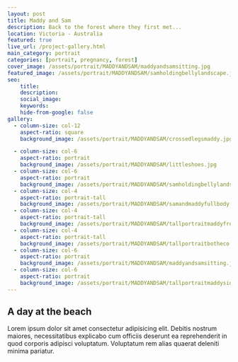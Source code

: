 ```yaml
---
layout: post
title: Maddy and Sam
description: Back to the forest where they first met...
location: Victoria - Australia
featured: true
live_url: /project-gallery.html
main_category: portrait
categories: [portrait, pregnancy, forest]
cover_image: /assets/portrait/MADDYANDSAM/maddyandsamsitting.jpg
featured_image: /assets/portrait/MADDYANDSAM/samholdingbellylandscape.jpg
seo:
    title:
    description:
    social_image:
    keywords:
    hide-from-google: false
gallery:
  - column-size: col-12
    aspect-ratio: square
    background_image: /assets/portrait/MADDYANDSAM/crossedlegsmaddy.jpg 

  - column-size: col-6
    aspect-ratio: portrait
    background_image: /assets/portrait/MADDYANDSAM/littleshoes.jpg 
  - column-size: col-6
    aspect-ratio: portrait
    background_image: /assets/portrait/MADDYANDSAM/samholdingbellylandscape.jpg
  - column-size: col-4
    aspect-ratio: portrait-tall
    background_image: /assets/portrait/MADDYANDSAM/samandmaddyfullbody.jpg
  - column-size: col-4
    aspect-ratio: portrait-tall
    background_image: /assets/portrait/MADDYANDSAM/tallportraitmaddyfront.jpg
  - column-size: col-4
    aspect-ratio: portrait-tall
    background_image: /assets/portrait/MADDYANDSAM/tallportraitbotheco.jpg
  - column-size: col-6
    aspect-ratio: portrait
    background_image: /assets/portrait/MADDYANDSAM/maddyandsamsitting.jpg
  - column-size: col-6
    aspect-ratio: portrait
    background_image: /assets/portrait/MADDYANDSAM/tallportraitmaddyside.jpg 
---
```



## A day at the beach

Lorem ipsum dolor sit amet consectetur adipisicing elit. Debitis nostrum maiores, necessitatibus explicabo cum officiis deserunt ea reprehenderit in quod corporis adipisci voluptatum. Voluptatum rem alias quaerat deleniti minima pariatur.
